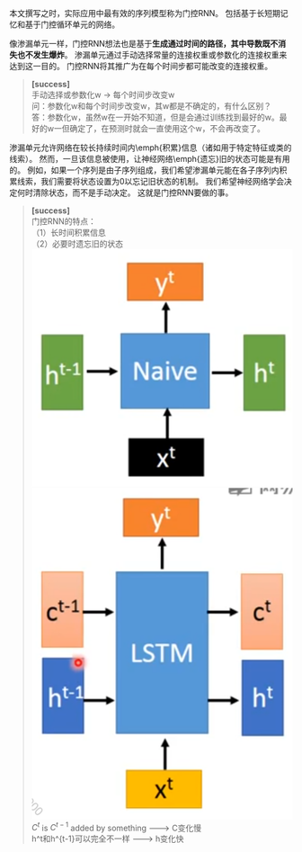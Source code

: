 本文撰写之时，实际应用中最有效的序列模型称为门控RNN。
包括基于长短期记忆和基于门控循环单元的网络。

像渗漏单元一样，门控RNN想法也是基于**生成通过时间的路径，其中导数既不消失也不发生爆炸**。
渗漏单元通过手动选择常量的连接权重或参数化的连接权重来达到这一目的。
门控RNN将其推广为在每个时间步都可能改变的连接权重。
> **[success]**  
> 手动选择或参数化w -> 每个时间步改变w  
> 问：参数化w和每个时间步改变w，其w都是不确定的，有什么区别？  
> 答：参数化w，虽然w在一开始不知道，但是会通过训练找到最好的w。最好的w一但确定了，在预测时就会一直使用这个w，不会再改变了。  

渗漏单元允许网络在较长持续时间内\emph{积累}信息（诸如用于特定特征或类的线索）。
然而，一旦该信息被使用，让神经网络\emph{遗忘}旧的状态可能是有用的。
例如，如果一个序列是由子序列组成，我们希望渗漏单元能在各子序列内积累线索，我们需要将状态设置为0以忘记旧状态的机制。
我们希望神经网络学会决定何时清除状态，而不是手动决定。
这就是门控RNN要做的事。  
> **[success]**  
> 门控RNN的特点：  
> （1）长时间积累信息  
> （2）必要时遗忘旧的状态  
> ![](/assets/images/Chapter10/15.png)![](/assets/images/Chapter10/16.png)  
$C^t$ is $C^{t-1}$ added by something ---> C变化慢  
h^t和h^{t-1}可以完全不一样 ---> h变化快  


